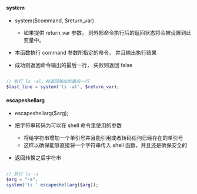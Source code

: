 
#### system

- system($command, $return_var)
    - 如果提供 return_var 参数， 则外部命令执行后的返回状态将会被设置到此变量中。

- 本函数执行 command 参数所指定的命令， 并且输出执行结果
- 成功则返回命令输出的最后一行， 失败则返回 false

```php

// 执行 ls -al，并返回输出的最后一行
$last_line = system('ls -al', $return_var);

```

#### escapeshellarg

- escapeshellarg($arg);
- 把字符串转码为可以在 shell 命令里使用的参数
    - 将给字符串增加一个单引号并且能引用或者转码任何已经存在的单引号
    - 这样以确保能够直接将一个字符串传入 shell 函数，并且还是确保安全的

- 返回转换之后字符串

```php

// 执行 ls -a
$arg = "-a";
system('ls '.escapeshellarg($arg));

```
